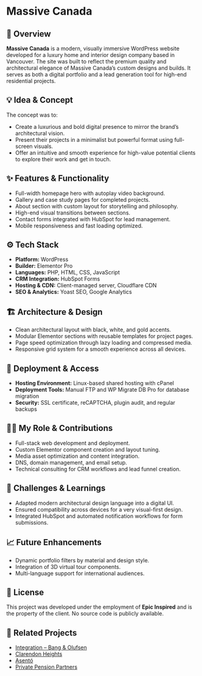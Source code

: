 # Massive Canada

## 📍 Overview

**Massive Canada** is a modern, visually immersive WordPress website developed for a luxury home and interior design company based in Vancouver. The site was built to reflect the premium quality and architectural elegance of Massive Canada’s custom designs and builds. It serves as both a digital portfolio and a lead generation tool for high-end residential projects.

## 💡 Idea & Concept

The concept was to:
- Create a luxurious and bold digital presence to mirror the brand’s architectural vision.
- Present their projects in a minimalist but powerful format using full-screen visuals.
- Offer an intuitive and smooth experience for high-value potential clients to explore their work and get in touch.

## ✨ Features & Functionality

- Full-width homepage hero with autoplay video background.
- Gallery and case study pages for completed projects.
- About section with custom layout for storytelling and philosophy.
- High-end visual transitions between sections.
- Contact forms integrated with HubSpot for lead management.
- Mobile responsiveness and fast loading optimized.

## ⚙️ Tech Stack

- **Platform:** WordPress
- **Builder:** Elementor Pro
- **Languages:** PHP, HTML, CSS, JavaScript
- **CRM Integration:** HubSpot Forms
- **Hosting & CDN:** Client-managed server, Cloudflare CDN
- **SEO & Analytics:** Yoast SEO, Google Analytics

## 🏗 Architecture & Design

- Clean architectural layout with black, white, and gold accents.
- Modular Elementor sections with reusable templates for project pages.
- Page speed optimization through lazy loading and compressed media.
- Responsive grid system for a smooth experience across all devices.

## 🚀 Deployment & Access

- **Hosting Environment:** Linux-based shared hosting with cPanel
- **Deployment Tools:** Manual FTP and WP Migrate DB Pro for database migration
- **Security:** SSL certificate, reCAPTCHA, plugin audit, and regular backups

## 🧑‍💻 My Role & Contributions

- Full-stack web development and deployment.
- Custom Elementor component creation and layout tuning.
- Media asset optimization and content integration.
- DNS, domain management, and email setup.
- Technical consulting for CRM workflows and lead funnel creation.

## 🧗 Challenges & Learnings

- Adapted modern architectural design language into a digital UI.
- Ensured compatibility across devices for a very visual-first design.
- Integrated HubSpot and automated notification workflows for form submissions.

## 📈 Future Enhancements

- Dynamic portfolio filters by material and design style.
- Integration of 3D virtual tour components.
- Multi-language support for international audiences.

## 🧾 License

This project was developed under the employment of **Epic Inspired** and is the property of the client. No source code is publicly available.

## 🔗 Related Projects

- [Integration – Bang & Olufsen](#)
- [Clarendon Heights](#)
- [Asentó](#)
- [Private Pension Partners](#)